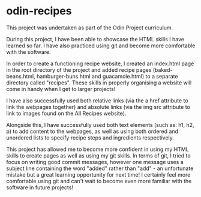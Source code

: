 # odin-recipes
This project was undertaken as part of the Odin Project curriculum.

During this project, I have been able to showcase the HTML skills I have learned 
so far. I have also practiced using git and become more comfortable with the 
software.

In order to create a functioning recipe website, I created an index.html page in 
the root directory of the project and added recipe pages (baked-beans.html, 
hamburger-buns.html and guacamole.html) to a separate directory called "recipes". 
These skills in properly organising a website will come in handy when I get to 
larger projects!

I have also successfully used both relative links (via the a href attribute to link 
the webpages together) and absolute links (via the img src attribute to link to images found on the All Recipes website).

Alongside this, I have successfully used both text elements (such as: h1, h2, p) to 
add content to the webpages, as well as using both ordered and unordered lists to specify recipe steps and ingredients respectively.

This project has allowed me to become more confident in using my HTML skills to create pages as well as using my git skills. In terms of git, I tried to focus on writing good commit messages, however one message uses a subject line containing the word "added" rather than "add" - an unfortunate mistake but a great learning opportunity for next time! I certainly feel more comfortable using git and can't wait to become even more familiar with the software in future projects!